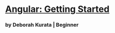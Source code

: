 # [Angular: Getting Started](https://app.pluralsight.com/library/courses/angular-2-getting-started-update/table-of-contents)
  ### by Deborah Kurata | Beginner